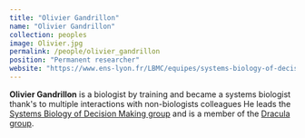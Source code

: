 ```yaml
---
title: "Olivier Gandrillon"
name: "Olivier Gandrillon"
collection: peoples
image: Olivier.jpg
permalink: /people/olivier_gandrillon
position: "Permanent researcher"
website: "https://www.ens-lyon.fr/LBMC/equipes/systems-biology-of-decision-making"
---
```


**Olivier Gandrillon** is a biologist by training and became a systems biologist thank's to multiple interactions with non-biologists colleagues
He leads the [Systems Biology of Decision Making group](https://www.ens-lyon.fr/LBMC/equipes/systems-biology-of-decision-making) and is a member of the [Dracula group](https://team.inria.fr/dracula/fr/).


